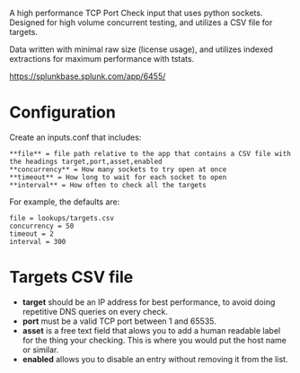 A high performance TCP Port Check input that uses python sockets. Designed for high volume concurrent testing, and utilizes a CSV file for targets.

Data written with minimal raw size (license usage), and utilizes indexed extractions for maximum performance with tstats.

https://splunkbase.splunk.com/app/6455/

# Configuration
Create an inputs.conf that includes:

```
**file** = file path relative to the app that contains a CSV file with the headings target,port,asset,enabled
**concurrency** = How many sockets to try open at once
**timeout** = How long to wait for each socket to open
**interval** = How often to check all the targets
```

For example, the defaults are:
```
file = lookups/targets.csv
concurrency = 50
timeout = 2
interval = 300
```

# Targets CSV file
- **target** should be an IP address for best performance, to avoid doing repetitive DNS queries on every check.
- **port** must be a valid TCP port between 1 and 65535.
- **asset** is a free text field that alows you to add a human readable label for the thing your checking. This is where you would put the host name or similar.
- **enabled** allows you to disable an entry without removing it from the list.
